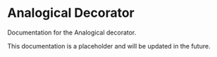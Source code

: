 # Analogical Decorator

Documentation for the Analogical decorator.

This documentation is a placeholder and will be updated in the future.
